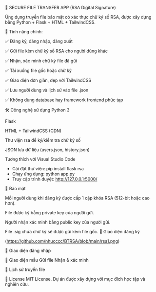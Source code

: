 📁 SECURE FILE TRANSFER APP (RSA Digital Signature)

Ứng dụng truyền file bảo mật có xác thực chữ ký số RSA, được xây dựng bằng Python + Flask + HTML + TailwindCSS.


🚀 Tính năng chính:

✅ Đăng ký, đăng nhập, đăng xuất

✅ Gửi file kèm chữ ký số RSA cho người dùng khác

✅ Nhận, xác minh chữ ký file đã gửi

✅ Tải xuống file gốc hoặc chữ ký

✅ Giao diện đơn giản, đẹp với TailwindCSS

✅ Lưu người dùng và lịch sử vào file .json

✅ Không dùng database hay framework frontend phức tạp

🛠️ Công nghệ sử dụng
Python 3

Flask

HTML + TailwindCSS (CDN)

Thư viện rsa để ký/kiểm tra chữ ký số

JSON lưu dữ liệu (users.json, history.json)

Tương thích với Visual Studio Code

- Cài đặt thư viện:
pip install flask rsa
- Chạy ứng dụng:
python app.py
- Truy cập trình duyệt:
http://127.0.0.1:5000/

🔐 Bảo mật

Mỗi người dùng khi đăng ký được cấp 1 cặp khóa RSA (512-bit hoặc cao hơn).

File được ký bằng private key của người gửi.

Người nhận xác minh bằng public key của người gửi.

File .sig chứa chữ ký sẽ được gửi kèm file gốc.
📸 Giao diện đăng ký 

(https://github.com/nhucccc/BTRSA/blob/main/rsa1.png)

📸 Giao diện đăng nhập


📸 Giao diện mẫu
Gửi file	Nhận & xác minh


📸 Lịch sử truyền file


📝 License
MIT License. Dự án được xây dựng với mục đích học tập và nghiên cứu.









